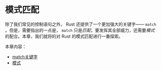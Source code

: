 # 模式匹配

除了我们常见的控制语句之外， Rust 还提供了一个更加强大的关键字—— `match` 。但是，需要指出的一点是， `match` 只是*匹配*，要发挥其全部威力，还需要*模式*的配合。本章，我们就将的对 Rust 的模式匹配进行一番探索。

本章内容：

* [match关键字](match.md)
* [模式](pattern.md)
